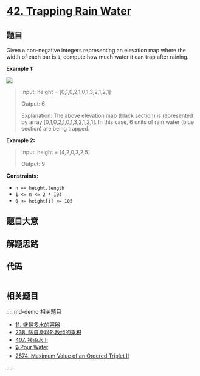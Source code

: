 # [42. Trapping Rain Water](https://leetcode.com/problems/trapping-rain-water)

## 题目

Given `n` non-negative integers representing an elevation map where the width
of each bar is `1`, compute how much water it can trap after raining.



**Example 1:**

![](https://assets.leetcode.com/uploads/2018/10/22/rainwatertrap.png)

> Input: height = [0,1,0,2,1,0,1,3,2,1,2,1]
> 
> Output: 6
> 
> Explanation: The above elevation map (black section) is represented by array [0,1,0,2,1,0,1,3,2,1,2,1]. In this case, 6 units of rain water (blue section) are being trapped.

**Example 2:**

> Input: height = [4,2,0,3,2,5]
> 
> Output: 9

**Constraints:**

  * `n == height.length`
  * `1 <= n <= 2 * 104`
  * `0 <= height[i] <= 105`


## 题目大意

## 解题思路

## 代码

```javascript

```

## 相关题目

:::: md-demo 相关题目
- [11. 盛最多水的容器](./0011.md)
- [238. 除自身以外数组的乘积](./0238.md)
- [407. 接雨水 II](https://leetcode.com/problems/trapping-rain-water-ii)
- [🔒 Pour Water](https://leetcode.com/problems/pour-water)
- [2874. Maximum Value of an Ordered Triplet II](https://leetcode.com/problems/maximum-value-of-an-ordered-triplet-ii)

::::
